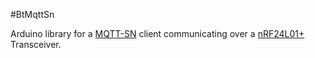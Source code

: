 #BtMqttSn

Arduino library for a [MQTT-SN][MQTT-SN] client communicating over a [nRF24L01+][nRF24] Transceiver.




[MQTT-SN]: http://mqtt.org/new/wp-content/uploads/2009/06/MQTT-SN_spec_v1.2.pdf "MQTT-SN"
[nRF24]: http://www.nordicsemi.com/eng/Products/2.4GHz-RF/nRF24L01P "nRF24L01+"
